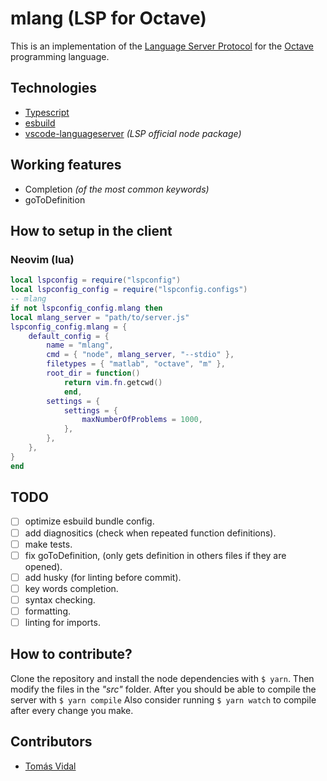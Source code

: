 # mlang (LSP for Octave)
This is an implementation of the [Language Server Protocol](https://code.visualstudio.com/api/language-extensions/language-server-extension-guide) for the [Octave](https://octave.org/) programming language.

## Technologies
- [Typescript](https://www.typescriptlang.org/)
- [esbuild](https://esbuild.github.io/)
- [vscode-languageserver](https://www.npmjs.com/package/vscode-languageserver) _(LSP official node package)_

## Working features
- Completion _(of the most common keywords)_
- goToDefinition

## How to setup in the client
### Neovim (lua)
``` lua
local lspconfig = require("lspconfig")
local lspconfig_config = require("lspconfig.configs")
-- mlang
if not lspconfig_config.mlang then
local mlang_server = "path/to/server.js"
lspconfig_config.mlang = {
    default_config = {
        name = "mlang",
        cmd = { "node", mlang_server, "--stdio" },
        filetypes = { "matlab", "octave", "m" },
        root_dir = function()
            return vim.fn.getcwd()
            end,
        settings = {
            settings = {
                maxNumberOfProblems = 1000,
            },
        },
    },
}
end
```

## TODO
- [ ] optimize esbuild bundle config.
- [ ] add diagnositics (check when repeated function definitions).
- [ ] make tests.
- [ ] fix goToDefinition, (only gets definition in others files if they are opened).
- [ ] add husky (for linting before commit).
- [ ] key words completion.
- [ ] syntax checking.
- [ ] formatting.
- [ ] linting for imports.

## How to contribute?
Clone the repository and install the node dependencies with ```$ yarn```. Then modify the files in the _"src"_ folder. After you should be able to compile the server with ```$ yarn compile```
Also consider running ```$ yarn watch``` to compile after every change you make.

## Contributors
- [Tomás Vidal](https://github.com/TomiVidal99)
